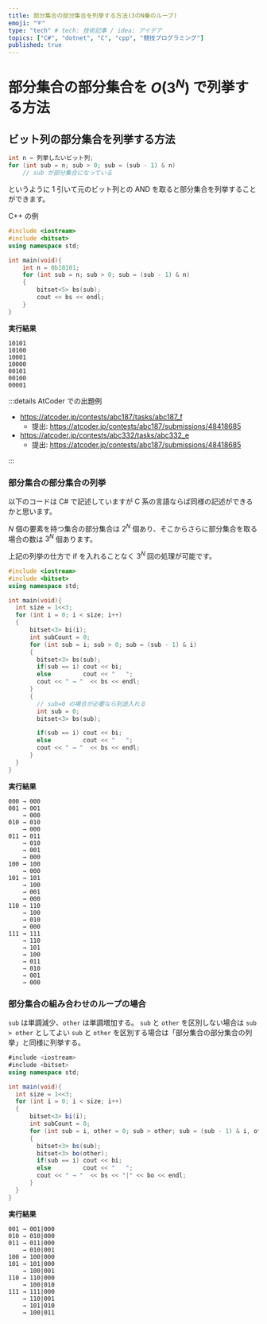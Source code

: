 ```yaml
---
title: 部分集合の部分集合を列挙する方法(3のN乗のループ)
emoji: "➰"
type: "tech" # tech: 技術記事 / idea: アイデア
topics: ["C#", "dotnet", "C", "cpp", "競技プログラミング"]
published: true
---
```


# 部分集合の部分集合を $O(3^N)$ で列挙する方法

## ビット列の部分集合を列挙する方法

```cpp
int n = 列挙したいビット列;
for (int sub = n; sub > 0; sub = (sub - 1) & n)
    // sub が部分集合になっている
```

というように 1 引いて元のビット列との AND を取ると部分集合を列挙することができます。

C++ の例

```cpp
#include <iostream>
#include <bitset>
using namespace std;

int main(void){
    int n = 0b10101;
    for (int sub = n; sub > 0; sub = (sub - 1) & n)
    {
        bitset<5> bs(sub);
        cout << bs << endl;
    }
}
```

**実行結果**

```
10101
10100
10001
10000
00101
00100
00001
```

:::details AtCoder での出題例

- https://atcoder.jp/contests/abc187/tasks/abc187_f
  - 提出: https://atcoder.jp/contests/abc187/submissions/48418685
- https://atcoder.jp/contests/abc332/tasks/abc332_e
  - 提出: https://atcoder.jp/contests/abc187/submissions/48418685

:::
### 部分集合の部分集合の列挙

以下のコードは C# で記述していますが C 系の言語ならば同様の記述ができるかと思います。

$N$ 個の要素を持つ集合の部分集合は $2^N$ 個あり、そこからさらに部分集合を取る場合の数は $3^N$ 個あります。

上記の列挙の仕方で if を入れることなく $3^N$ 回の処理が可能です。

```cpp
#include <iostream>
#include <bitset>
using namespace std;

int main(void){
  int size = 1<<3;
  for (int i = 0; i < size; i++)
  {
      bitset<3> bi(i);
      int subCount = 0;
      for (int sub = i; sub > 0; sub = (sub - 1) & i)
      {
        bitset<3> bs(sub);
        if(sub == i) cout << bi;
        else         cout << "   ";
        cout << " → "  << bs << endl;
      }
      {
        // sub=0 の場合が必要なら別途入れる
        int sub = 0;
        bitset<3> bs(sub);

        if(sub == i) cout << bi;
        else         cout << "   ";
        cout << " → "  << bs << endl;
      }
  }
}
```

**実行結果**

```
000 → 000
001 → 001
    → 000
010 → 010
    → 000
011 → 011
    → 010
    → 001
    → 000
100 → 100
    → 000
101 → 101
    → 100
    → 001
    → 000
110 → 110
    → 100
    → 010
    → 000
111 → 111
    → 110
    → 101
    → 100
    → 011
    → 010
    → 001
    → 000
```

### 部分集合の組み合わせのループの場合

`sub` は単調減少、`other` は単調増加する。
`sub` と `other` を区別しない場合は `sub > other` としてよい
`sub` と `other` を区別する場合は「部分集合の部分集合の列挙」と同様に列挙する。

```csharp
#include <iostream>
#include <bitset>
using namespace std;

int main(void){
  int size = 1<<3;
  for (int i = 0; i < size; i++)
  {
      bitset<3> bi(i);
      int subCount = 0;
      for (int sub = i, other = 0; sub > other; sub = (sub - 1) & i, other = ~sub & i)
      {
        bitset<3> bs(sub);
        bitset<3> bo(other);
        if(sub == i) cout << bi;
        else         cout << "   ";
        cout << " → "  << bs << "|" << bo << endl;
      }
  }
}
```

**実行結果**

```
001 → 001|000
010 → 010|000
011 → 011|000
    → 010|001
100 → 100|000
101 → 101|000
    → 100|001
110 → 110|000
    → 100|010
111 → 111|000
    → 110|001
    → 101|010
    → 100|011
```
